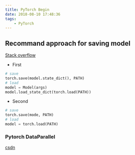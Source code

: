 ```yaml
---
title: PyTorch Begin
date: 2018-08-10 17:48:36
tags:
	- PyTorch
---
```



## Recommand approach for saving model
[Stack overflow](https://stackoverflow.com/questions/42703500/best-way-to-save-a-trained-model-in-pytorch)
- First
```python
# save
torch.save(model.state_dict(), PATH)
# load
model = Model(args)
model.load_state_dict(torch.load(PATH))
```

- Second
```python
# save
torch.save(mode, PATH)
# load
model = torch.load(PATH)
```

### Pytorch DataParallel
[csdn](https://blog.csdn.net/qq_19598705/article/details/80396325)
